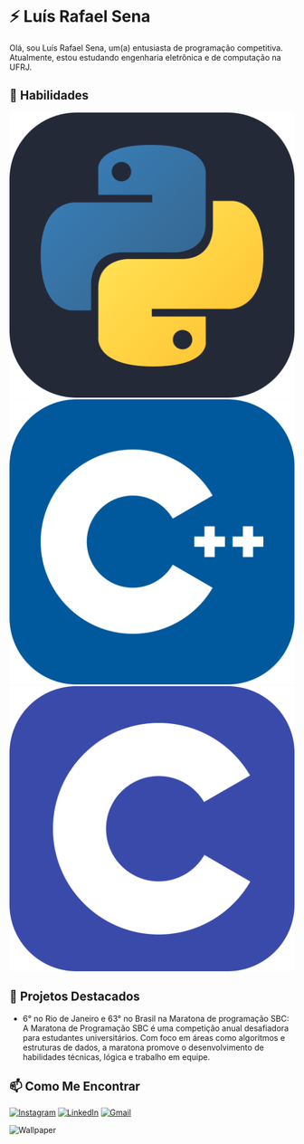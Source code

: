 # ⚡ Luís Rafael Sena

Olá, sou Luís Rafael Sena, um(a) entusiasta de programação competitiva. Atualmente, estou estudando engenharia eletrônica e de computação na UFRJ.

## 🚀 Habilidades

![Python](https://github.com/tandpfun/skill-icons/raw/main/icons/Python-Dark.svg)![C++](https://raw.githubusercontent.com/tandpfun/skill-icons/main/icons/CPP.svg)![C](https://github.com/tandpfun/skill-icons/raw/main/icons/C.svg)

## 🌟 Projetos Destacados

- 6° no Rio de Janeiro e 63° no Brasil na Maratona de programação SBC: A Maratona de Programação SBC é uma competição anual desafiadora para estudantes universitários. Com foco em áreas como algoritmos e estruturas de dados, a maratona promove o desenvolvimento de habilidades técnicas, lógica e trabalho em equipe.

## 📫 Como Me Encontrar

[![Instagram](https://camo.githubusercontent.com/acaa286597b43c96dc02b69b90de15a65c52063e31835b763a061cc815f64bac/68747470733a2f2f696d672e736869656c64732e696f2f62616467652f2d496e7374616772616d2d2532334534343035463f7374796c653d666f722d7468652d6261646765266c6f676f3d696e7374616772616d266c6f676f436f6c6f723d7768697465)](https://www.instagram.com/luisrafaelsna/?hl=pt-br) [![LinkedIn](https://camo.githubusercontent.com/c00f87aeebbec37f3ee0857cc4c20b21fefde8a96caf4744383ebfe44a47fe3f/68747470733a2f2f696d672e736869656c64732e696f2f62616467652f2d4c696e6b6564496e2d2532333030373742353f7374796c653d666f722d7468652d6261646765266c6f676f3d6c696e6b6564696e266c6f676f436f6c6f723d7768697465)]((https://www.linkedin.com/in/lu%C3%ADs-rafael-sena-4472982a3/)) [![Gmail](https://camo.githubusercontent.com/927d6b3961fa048ff7303daf291cb5869dfa25018997cf8c1373c2f6a85b1458/68747470733a2f2f696d672e736869656c64732e696f2f62616467652f2d476d61696c2d2532333333333f7374796c653d666f722d7468652d6261646765266c6f676f3d676d61696c266c6f676f436f6c6f723d7768697465)](luisrafaelsna@gmail.com)

![Wallpaper](https://i.pinimg.com/originals/63/dc/36/63dc368ec4c000526967e28678687cac.jpg)
